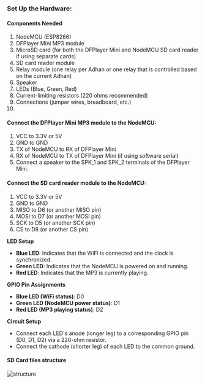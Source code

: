 

### Set Up the Hardware:
#### Components Needed
1.  NodeMCU (ESP8266)
2.  DFPlayer Mini MP3 module
3.  MicroSD card (for both the DFPlayer Mini and NodeMCU SD card reader if using separate cards)
4.  SD card reader module
5.  Relay module (one relay per Adhan or one relay that is controlled based on the current Adhan)
6.  Speaker
7.  LEDs (Blue, Green, Red)
8.  Current-limiting resistors (220 ohms recommended)
9.  Connections (jumper wires, breadboard, etc.)
10.
#### Connect the DFPlayer Mini MP3 module to the NodeMCU:

1. VCC to 3.3V or 5V
2. GND to GND
3. TX of NodeMCU to RX of DFPlayer Mini
4. RX of NodeMCU to TX of DFPlayer Mini (if using software serial)
5. Connect a speaker to the SPK_1 and SPK_2 terminals of the DFPlayer Mini.

#### Connect the SD card reader module to the NodeMCU:
1. VCC to 3.3V or 5V
2. GND to GND
3. MISO to D6 (or another MISO pin)
4. MOSI to D7 (or another MOSI pin)
5. SCK to D5 (or another SCK pin)
6. CS to D8 (or another CS pin)




**LED Setup**

-   **Blue LED**: Indicates that the WiFi is connected and the clock is synchronized.
-   **Green LED**: Indicates that the NodeMCU is powered on and running.
-   **Red LED**: Indicates that the MP3 is currently playing.

**GPIO Pin Assignments**

-   **Blue LED (WiFi status)**: D0
-   **Green LED (NodeMCU power status)**: D1
-   **Red LED (MP3 playing status)**: D2

**Circuit Setup**

-   Connect each LED's anode (longer leg) to a corresponding GPIO pin (D0, D1, D2) via a 220-ohm resistor.
-   Connect the cathode (shorter leg) of each LED to the common ground.

#### SD Card files structure
![structure](https://i.imgur.com/gOF9a2p.png)